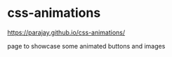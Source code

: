 # css-animations

https://parajay.github.io/css-animations/

page to showcase some animated buttons and images